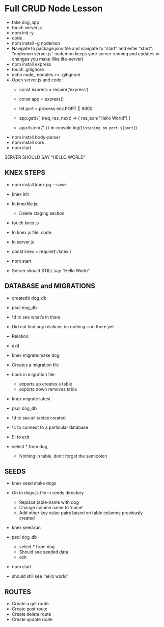 # Full CRUD Node Lesson #

* take dog_app
* touch server.js
* npm init -y
* code .
* npm install -g nodemon
* Navigate to package.json file and navigate to “start” and enter “start”: “nodemon server.js”
nodemon keeps your server running and updates w changes you make (like lite-server)
* npm install express
* touch .gitignore
* echo node_modules >> .gitignore
* Open server.js and code:
  * const express = require(‘express’)
  * const app = express()
  * let port = process.env.PORT || 9000

  * app.get(‘/’, (req, res, next) => {
  res.json(“Hello World”)
   }
  * app.listen(‘/’, () => console.log(`listening on port ${port}`)
* npm install body-parser
* npm install cors
* npm start

SERVER SHOULD SAY “HELLO WORLD”

## KNEX STEPS ##

* npm install knex pg --save
* knex init
* In knexfile.js:
  * Delete staging section
* touch knex.js
* In knex.js file, code:

* In server.js
* const knex = require(‘./knex’)
* npm start
* Server should STILL say “Hello World”

## DATABASE and MIGRATIONS ##

* createdb dog_db
* psql dog_db
* \d to see what’s in there
* Did not find any relations bc nothing is in there yet
* Relation: 
* exit
* knex migrate:make dog
* Creates a migration file
* Look in migration file:
  * exports.up creates a table
  * exports.down removes table

* knex migrate:latest
* psql dog_db
* \d to see all tables created
* \c to connect to a particular database 
* !!! to exit 
* select * from dog;
  * Nothing in table, don’t forget the semicolon

## SEEDS ##

* knex seed:make dogs
* Go to dogs.js file in seeds directory
  * Replace table-name with dog
  * Change column name to ‘name’
  * Add other key value pairs based on table columns previously created

* knex seed:run
* psql dog_db
  * select * from dog
  * Should see seeded data
  * exit
* npm start
* should still see ‘hello world’

## ROUTES ##

* Create a get route
* Create post route
* Create delete route
* Create update route